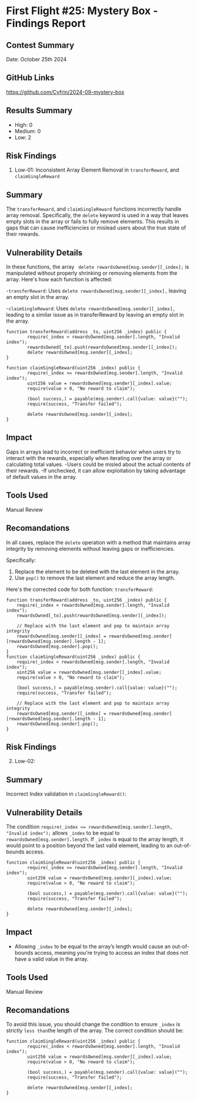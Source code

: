 # First Flight #25: Mystery Box - Findings Report

## Contest Summary
Date: October 25th 2024

## GitHub Links
https://github.com/Cyfrin/2024-09-mystery-box

## Results Summary
- High: 0
- Medium: 0
- Low: 2

## Risk Findings
1. Low-01: Inconsistent Array Element Removal in `transferReward`, and `claimSingleReward`

## Summary
The `transferReward`, and `claimSingleReward` functions incorrectly handle array removal. Specifically, the `delete` keyword is used in a way that leaves empty slots in the array or fails to fully remove elements. This results in gaps that can cause inefficiencies or mislead users about the true state of their rewards.

## Vulnerability Details
In these functions, the array ` delete rewardsOwned[msg.sender][_index];` is manipulated without properly shrinking or removing elements from the array. 
Here's how each function is affected:

-`transferReward`: Uses `delete rewardsOwned[msg.sender][_index],` leaving an empty slot in the array.

-`claimSingleReward`: Uses `delete rewardsOwned[msg.sender][_index],` leading to a similar issue as in transferReward by leaving an empty slot in the array.

``` solidity
function transferReward(address _to, uint256 _index) public {
        require(_index < rewardsOwned[msg.sender].length, "Invalid index");
        rewardsOwned[_to].push(rewardsOwned[msg.sender][_index]);
        delete rewardsOwned[msg.sender][_index];
}

function claimSingleReward(uint256 _index) public {
        require(_index <= rewardsOwned[msg.sender].length, "Invalid index");
        uint256 value = rewardsOwned[msg.sender][_index].value;
        require(value > 0, "No reward to claim");

        (bool success,) = payable(msg.sender).call{value: value}("");
        require(success, "Transfer failed");

        delete rewardsOwned[msg.sender][_index];
}
```

## Impact
 Gaps in arrays lead to incorrect or inefficient behavior when users try to interact with the rewards, especially when iterating over the array or calculating total values. 
-Users could be misled about the actual contents of their rewards.
-If unchecked, it can allow exploitation by taking advantage of default values  in the array.

 ## Tools Used
 Manual Review
 
## Recomandations
In all cases, replace the `delete` operation with a method that maintains array integrity by removing elements without leaving gaps or inefficiencies.

Specifically:
1. Replace the element to be deleted with the last element in the array.
2. Use `pop()` to remove the last element and reduce the array length.

Here's the corrected code for both function:
`transferReward`:
```solidity
function transferReward(address _to, uint256 _index) public {
    require(_index < rewardsOwned[msg.sender].length, "Invalid index");
    rewardsOwned[_to].push(rewardsOwned[msg.sender][_index]);

    // Replace with the last element and pop to maintain array integrity
    rewardsOwned[msg.sender][_index] = rewardsOwned[msg.sender][rewardsOwned[msg.sender].length - 1];
    rewardsOwned[msg.sender].pop();
}
function claimSingleReward(uint256 _index) public {
    require(_index < rewardsOwned[msg.sender].length, "Invalid index");
    uint256 value = rewardsOwned[msg.sender][_index].value;
    require(value > 0, "No reward to claim");

    (bool success,) = payable(msg.sender).call{value: value}("");
    require(success, "Transfer failed");

    // Replace with the last element and pop to maintain array integrity
    rewardsOwned[msg.sender][_index] = rewardsOwned[msg.sender][rewardsOwned[msg.sender].length - 1];
    rewardsOwned[msg.sender].pop();
}

```


## Risk Findings
2. Low-02:

## Summary
Incorrect Index validation in `claimSingleReward()`:

## Vulnerability Details
The condition `require(_index <= rewardsOwned[msg.sender].length, "Invalid index");` allows `_index` to be equal to `rewardsOwned[msg.sender].length`. 
If `_index` is equal to the array length, it would point to a position beyond the last valid element, leading to an out-of-bounds access.

``` solidity
function claimSingleReward(uint256 _index) public {
        require(_index <= rewardsOwned[msg.sender].length, "Invalid index");
        uint256 value = rewardsOwned[msg.sender][_index].value;
        require(value > 0, "No reward to claim");

        (bool success,) = payable(msg.sender).call{value: value}("");
        require(success, "Transfer failed");

        delete rewardsOwned[msg.sender][_index];
}
```
## Impact
- Allowing `_index` to be equal to the array’s length would cause an out-of-bounds access, meaning you're trying to access an index that does not have a valid value in the array.

 ## Tools Used
 Manual Review
 
## Recomandations
To avoid this issue, you should change the condition to ensure `_index` is strictly `less than`the length of the array. 
The correct condition should be:
``` solidity
function claimSingleReward(uint256 _index) public {
        require(_index < rewardsOwned[msg.sender].length, "Invalid index");
        uint256 value = rewardsOwned[msg.sender][_index].value;
        require(value > 0, "No reward to claim");

        (bool success,) = payable(msg.sender).call{value: value}("");
        require(success, "Transfer failed");

        delete rewardsOwned[msg.sender][_index];
}
```